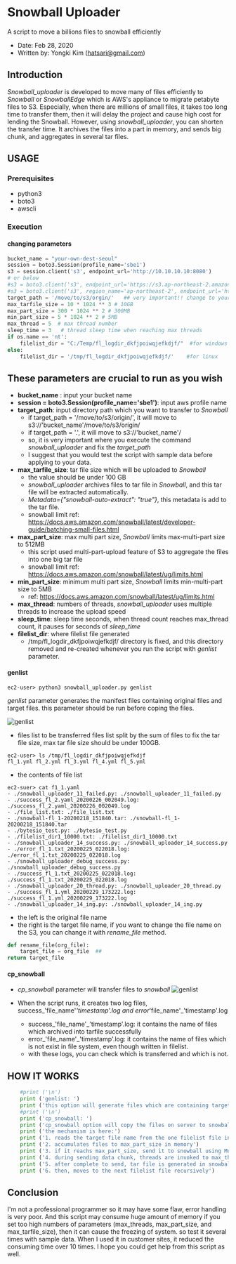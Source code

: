 # Snowball Uploader
A script to move a billions files to snowball efficiently
- Date: Feb 28, 2020
- Written by: Yongki Kim (hatsari@gmail.com)

## Introduction
*Snowball_uploader* is developed to move many of files efficiently to *Snowball* or *SnowballEdge* which is AWS's appliance to migrate petabyte files to S3. Especially, when there are millions of small files, it takes too long time to transfer them, then it will delay the project and cause high cost for lending the Snowball.
However, using *snowball_uploader*, you can shorten the transfer time. It archives the files into a part in memory, and sends big chunk, and aggregates in several tar files.

## USAGE
### Prerequisites
- python3
- boto3
- awscli
### Execution
#### changing parameters
```python
bucket_name = "your-own-dest-seoul"
session = boto3.Session(profile_name='sbe1')
s3 = session.client('s3', endpoint_url='http://10.10.10.10:8080')
# or below
#s3 = boto3.client('s3', endpoint_url='https://s3.ap-northeast-2.amazonaws.com')
#s3 = boto3.client('s3', region_name='ap-northeast-2', endpoint_url='https://s3.ap-northeast-2.amazonaws.com', aws_access_key_id=None, aws_secret_access_key=None)
target_path = '/move/to/s3/orgin/'   ## very important!! change to your source directory
max_tarfile_size = 10 * 1024 ** 3 # 10GB
max_part_size = 300 * 1024 ** 2 # 300MB
min_part_size = 5 * 1024 ** 2 # 5MB
max_thread = 5  # max thread number
sleep_time = 3   # thread sleep time when reaching max threads
if os.name == 'nt':
    filelist_dir = "C:/Temp/fl_logdir_dkfjpoiwqjefkdjf/"  #for windows
else:
    filelist_dir = '/tmp/fl_logdir_dkfjpoiwqjefkdjf/'    #for linux
```
These parameters are crucial to run as you wish
-----
  - **bucket_name** : input your bucket name
  - **session = boto3.Session(profile_name='sbe1')**: input aws profile name
  - **target_path**: input directory path which you want to transfer to *Snowball*
    - if target_path = '/move/to/s3/origin/', it will move to s3://'bucket_name'/move/to/s3/origin/
    - if target_path = '.', it will move to s3://'bucket_name'/
    - so, it is very important where you execute the command *snowball_uploader* and fix the *target_path*
    - I suggest that you would test the script with sample data before applying to your data.
  - **max_tarfile_size**: tar file size which will be uploaded to *Snowball*
    - the value should be under 100 GB
    - *snowball_uploader* archives files to tar file in *Snowball*, and this tar file will be extracted automatically.
    - *Metadata={"snowball-auto-extract": "true"}*, this metadata is add to the tar file.
    - snowball limit ref: https://docs.aws.amazon.com/snowball/latest/developer-guide/batching-small-files.html
  - **max_part_size**: max multi part size, *Snowball* limits max-multi-part size to 512MB
      - this script used multi-part-upload feature of S3 to aggregate the files into one big tar file
      - snowball limit ref: https://docs.aws.amazon.com/snowball/latest/ug/limits.html
  - **min_part_size**: minimum multi part size, *Snowball* limits min-multi-part size to 5MB
      - ref: https://docs.aws.amazon.com/snowball/latest/ug/limits.html
  - **max_thread**: numbers of threads, *snowball_uploader* uses multiple threads to increase the upload speed
  - **sleep_time**: sleep time seconds, when thread count reaches max_thread count, it pauses for seconds of *sleep_time*
  - **filelist_dir**: where filelist file generated
    - /tmp/fl_logdir_dkfjpoiwqjefkdjf/ directory is fixed, and this directory removed and re-created whenever you run the script with *genlist* parameter.

#### genlist
``` shell
ec2-user> python3 snowball_uploader.py genlist
```

*genlist* parameter generates the manifest files containing original files and target files.
this parameter should be run before coping the files.

![genlist](http://g.recordit.co/joXk2dcJBB.gif)

- files list to be transferred
files list split by the sum of files to fix the tar file size, max tar file size should be under 100GB.
``` shell
ec2-user> ls /tmp/fl_logdir_dkfjpoiwqjefkdjf
fl_1.yml fl_2.yml fl_3.yml fl_4.yml fl_5.yml
```

- the contents of file list
``` shell
ec2-suer> cat f1_1.yaml
- ./snowball_uploader_11_failed.py: ./snowball_uploader_11_failed.py
- ./success_fl_2.yaml_20200226_002049.log: ./success_fl_2.yaml_20200226_002049.log
- ./file_list.txt: ./file_list.txt
- ./snowball-fl_1-20200218_151840.tar: ./snowball-fl_1-20200218_151840.tar
- ./bytesio_test.py: ./bytesio_test.py
- ./filelist_dir1_10000.txt: ./filelist_dir1_10000.txt
- ./snowball_uploader_14_success.py: ./snowball_uploader_14_success.py
- ./error_fl_1.txt_20200225_022018.log: ./error_fl_1.txt_20200225_022018.log
- ./snowball_uploader_debug_success.py: ./snowball_uploader_debug_success.py
- ./success_fl_1.txt_20200225_022018.log: ./success_fl_1.txt_20200225_022018.log
- ./snowball_uploader_20_thread.py: ./snowball_uploader_20_thread.py
- ./success_fl_1.yml_20200229_173222.log: ./success_fl_1.yml_20200229_173222.log
- ./snowball_uploader_14_ing.py: ./snowball_uploader_14_ing.py
```
  - the left is the original file name
  - the right is the target file name, if you want to change the file name on the S3, you can change it with *rename_file* method.
```python
def rename_file(org_file):
    target_file = org_file  ##
return target_file
```
#### cp_snowball
- *cp_snowball* parameter will transfer files to *snowball*
![genlist](http://g.recordit.co/Gq1Z7Tv4MU.gif)

- When the script runs, it creates two log files, success_'file_name'_'timestamp'.log and error_'file_name'_'timestamp'.log
  - success_'file_name'_'timestamp'.log: it contains the name of files which archived into tarfile successfully
  - error_'file_name'_'timestamp'.log: it contains the name of files which is not exist in file system, even though written in filelist.
  - with these logs, you can check which is transferred and which is not.
## HOW IT WORKS

``` python
    #print ('\n')
    print ('genlist: ')
    print ('this option will generate files which are containing target files list in %s'% (filelist_dir))
    #print ('\n')
    print ('cp_snowball: ')
    print ('cp_snowball option will copy the files on server to snowball efficiently')
    print ('the mechanism is here:')
    print ('1. reads the target file name from the one filelist file in filelist directory')
    print ('2. accumulates files to max_part_size in memory')
    print ('3. if it reachs max_part_size, send it to snowball using MultiPartUpload')
    print ('4. during sending data chunk, threads are invoked to max_thread')
    print ('5. after complete to send, tar file is generated in snowball')
    print ('6. then, moves to the next filelist file recursively')
```

## Conclusion
I'm not a professional programmer so it may have some flaw, error handling is very poor. And this script may consume huge amount of memory if you set too high numbers of parameters (max_threads, max_part_size, and max_tarfile_size), then it can cause the freezing of system. so test it several times with sample data.
When I used it in customer sites, it reduced the consuming time over 10 times. I hope you could get help from this script as well.
